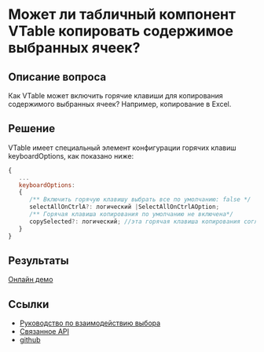 # Может ли табличный компонент VTable копировать содержимое выбранных ячеек?

## Описание вопроса

Как VTable может включить горячие клавиши для копирования содержимого выбранных ячеек? Например, копирование в Excel.

## Решение

VTable имеет специальный элемент конфигурации горячих клавиш keyboardOptions, как показано ниже:

```javascript
{
   ...
   keyboardOptions:
   {
      /** Включить горячую клавишу выбрать все по умолчанию: false */
      selectAllOnCtrlA?: логический |SelectAllOnCtrlAOption;
      /** Горячая клавиша копирования по умолчанию не включена*/
      copySelected?: логический; //эта горячая клавиша копирования согласуется с горячей клавишей браузера
   }
}
```

## Результаты

[Онлайн демо](https://codesandbox.io/s/VTable-copy-sdwjhd)

## Ссылки

- [Руководство по взаимодействию выбора](https://visactor.io/VTable/guide/interaction/выбрать)
- [Связанное API](https://visactor.io/VTable/option/ListTable#keyboardOptions.copySelected)
- [github](https://github.com/VisActor/VTable)
